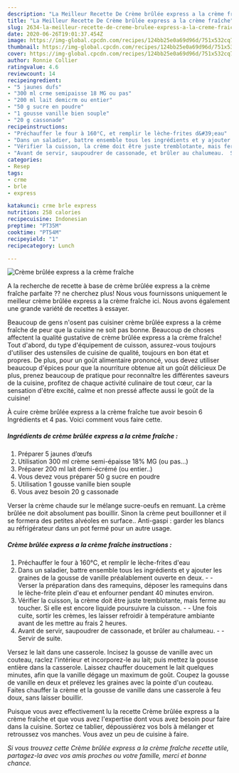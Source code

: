 ```yaml
---
description: "La Meilleur Recette De Crème brûlée express a la crème fraîche"
title: "La Meilleur Recette De Crème brûlée express a la crème fraîche"
slug: 2634-la-meilleur-recette-de-creme-brulee-express-a-la-creme-fraiche
date: 2020-06-26T19:01:37.454Z
image: https://img-global.cpcdn.com/recipes/124bb25e0a69d96d/751x532cq70/creme-brulee-express-a-la-creme-fraiche-photo-principale-de-la-recette.jpg
thumbnail: https://img-global.cpcdn.com/recipes/124bb25e0a69d96d/751x532cq70/creme-brulee-express-a-la-creme-fraiche-photo-principale-de-la-recette.jpg
cover: https://img-global.cpcdn.com/recipes/124bb25e0a69d96d/751x532cq70/creme-brulee-express-a-la-creme-fraiche-photo-principale-de-la-recette.jpg
author: Ronnie Collier
ratingvalue: 4.6
reviewcount: 14
recipeingredient:
- "5 jaunes dufs"
- "300 ml crme semipaisse 18 MG ou pas"
- "200 ml lait demicrm ou entier"
- "50 g sucre en poudre"
- "1 gousse vanille bien souple"
- "20 g cassonade"
recipeinstructions:
- "Préchauffer le four à 160°C, et remplir le lèche-frites d&#39;eau"
- "Dans un saladier, battre ensemble tous les ingrédients et y ajouter les graines de la gousse de vanille préalablement ouverte en deux.  Verser la préparation dans des ramequins, déposer les ramequins dans le lèche-frite plein d&#39;eau et enfourner pendant 40 minutes environ."
- "Vérifier la cuisson, la crème doit être juste tremblotante, mais ferme au toucher. Si elle est encore liquide poursuivre la cuisson.  Une fois cuite, sortir les crèmes, les laisser refroidir à température ambiante avant de les mettre au frais 2 heures."
- "Avant de servir, saupoudrer de cassonade, et brûler au chalumeau.  Servir de suite."
categories:
- Resep
tags:
- crme
- brle
- express

katakunci: crme brle express 
nutrition: 258 calories
recipecuisine: Indonesian
preptime: "PT35M"
cooktime: "PT54M"
recipeyield: "1"
recipecategory: Lunch

---
```



![Crème brûlée express a la crème fraîche](https://img-global.cpcdn.com/recipes/124bb25e0a69d96d/751x532cq70/creme-brulee-express-a-la-creme-fraiche-photo-principale-de-la-recette.jpg)

A la recherche de recette à base de crème brûlée express a la crème fraîche parfaite ?? ne cherchez plus! Nous vous fournissons uniquement le meilleur crème brûlée express a la crème fraîche ici. Nous avons également une grande variété de recettes à essayer.

Beaucoup de gens n'osent pas cuisiner crème brûlée express a la crème fraîche de peur que la cuisine ne soit pas bonne. Beaucoup de choses affectent la qualité gustative de crème brûlée express a la crème fraîche! Tout d'abord, du type d'équipement de cuisson, assurez-vous toujours d'utiliser des ustensiles de cuisine de qualité, toujours en bon état et propres. De plus, pour un goût alimentaire prononcé, vous devez utiliser beaucoup d'épices pour que la nourriture obtenue ait un goût délicieux De plus, prenez beaucoup de pratique pour reconnaître les différentes saveurs de la cuisine, profitez de chaque activité culinaire de tout cœur, car la sensation d'être excité, calme et non pressé affecte aussi le goût de la cuisine!

<!--inarticleads1-->

À cuire crème brûlée express a la crème fraîche tue avoir besoin 6 Ingrédients et 4 pas. Voici comment vous faire cette.

##### Ingrédients de crème brûlée express a la crème fraîche :

1. Préparer 5 jaunes d’œufs
1. Utilisation 300 ml crème semi-épaisse 18% MG (ou pas...)
1. Préparer 200 ml lait demi-écrémé (ou entier..)
1. Vous devez vous préparer 50 g sucre en poudre
1. Utilisation 1 gousse vanille bien souple
1. Vous avez besoin 20 g cassonade


Verser la crème chaude sur le mélange sucre-oeufs en remuant. La crème brûlée ne doit absolument pas bouillir. Sinon la crème peut bouillonner et il se formera des petites alvéoles en surface.. Anti-gaspi : garder les blancs au réfrigérateur dans un pot fermé pour un autre usage. 

<!--inarticleads2-->

##### Crème brûlée express a la crème fraîche instructions :

1. Préchauffer le four à 160°C, et remplir le lèche-frites d&#39;eau
1. Dans un saladier, battre ensemble tous les ingrédients et y ajouter les graines de la gousse de vanille préalablement ouverte en deux. -  - Verser la préparation dans des ramequins, déposer les ramequins dans le lèche-frite plein d&#39;eau et enfourner pendant 40 minutes environ.
1. Vérifier la cuisson, la crème doit être juste tremblotante, mais ferme au toucher. Si elle est encore liquide poursuivre la cuisson. -  - Une fois cuite, sortir les crèmes, les laisser refroidir à température ambiante avant de les mettre au frais 2 heures.
1. Avant de servir, saupoudrer de cassonade, et brûler au chalumeau. -  - Servir de suite.


Versez le lait dans une casserole. Incisez la gousse de vanille avec un couteau, raclez l&#39;intérieur et incorporez-le au lait; puis mettez la gousse entière dans la casserole. Laissez chauffer doucement le lait quelques minutes, afin que la vanille dégage un maximum de goût. Coupez la gousse de vanille en deux et prélevez les graines avec la pointe d&#39;un couteau. Faites chauffer la crème et la gousse de vanille dans une casserole à feu doux, sans laisser bouillir. 

<!--inarticleads1-->

<p>
Puisque vous avez effectivement lu la recette Crème brûlée express a la crème fraîche et que vous avez l'expertise dont vous avez besoin pour faire dans la cuisine. Sortez ce tablier, dépoussiérez vos bols à mélanger et retroussez vos manches. Vous avez un peu de cuisine à faire.
</p>

<p>
<i>Si vous trouvez cette Crème brûlée express a la crème fraîche recette utile, partagez-la avec vos amis proches ou votre famille, merci et bonne chance.</i>
</p>
